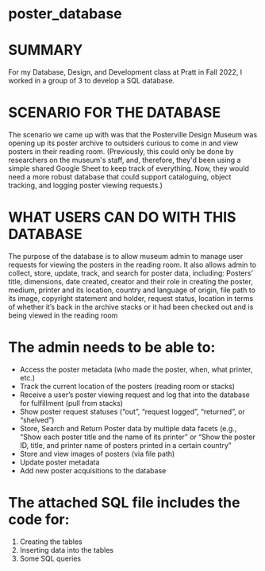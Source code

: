 # poster_database

# SUMMARY
For my Database, Design, and Development class at Pratt in Fall 2022, I worked in a group of 3 to develop a SQL database. 

# SCENARIO FOR THE DATABASE
The scenario we came up with was that the Posterville Design Museum was opening up its poster archive to outsiders curious to come in and view posters in their reading room. (Previously, this could only be done by researchers on the museum's staff, and, therefore, they'd been using a simple shared Google Sheet to keep track of everything. Now, they would need a more robust database that could support cataloguing, object tracking, and logging poster viewing requests.)

# WHAT USERS CAN DO WITH THIS DATABASE
The purpose of the database is to allow museum admin to manage user requests for viewing the posters in the reading room. It also allows admin to collect, store, update, track, and search for poster data, including: 
Posters’ title, dimensions, date created, creator and their role in creating the poster, medium, printer and its location, country and language of origin, file path to its image, copyright statement and holder, request status, location in terms of whether it’s back in the archive stacks or it had been checked out and is being viewed in the reading room

# The admin needs to be able to: 
- Access the poster metadata (who made the poster, when, what printer, etc.)
- Track the current location of the posters (reading room or stacks)
- Receive a user’s poster viewing request and log that into the database for fulfillment (pull from stacks)
- Show poster request statuses (“out”, “request logged”, “returned”, or “shelved”) 
- Store, Search and Return Poster data by multiple data facets (e.g., “Show each poster title and the name of its printer” or “Show the poster ID, title, and printer name of posters printed in a certain country”
- Store and view images of posters (via file path)
- Update poster metadata
- Add new poster acquisitions to the database

# The attached SQL file includes the code for:
1) Creating the tables
2) Inserting data into the tables
3) Some SQL queries


